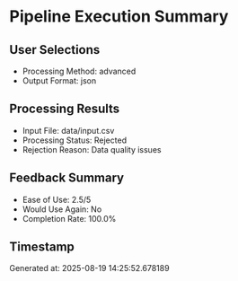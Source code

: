 # Pipeline Execution Summary

## User Selections
- Processing Method: advanced
- Output Format: json

## Processing Results
- Input File: data/input.csv
- Processing Status: Rejected
- Rejection Reason: Data quality issues

## Feedback Summary
- Ease of Use: 2.5/5
- Would Use Again: No
- Completion Rate: 100.0%

## Timestamp
Generated at: 2025-08-19 14:25:52.678189